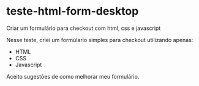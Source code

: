 # teste-html-form-desktop
Criar um formulário para checkout com html, css e javascript

Nesse teste, criei um formúlario simples para checkout utilizando apenas:
- HTML
- CSS
- Javascript

Aceito sugestões de como melhorar meu formulário.
